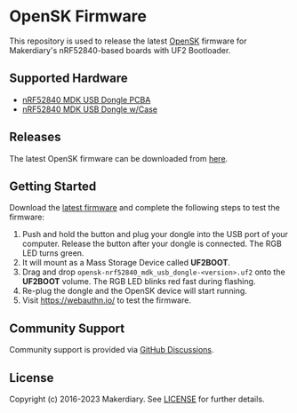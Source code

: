 # OpenSK Firmware

This repository is used to release the latest [OpenSK](https://github.com/google/OpenSK/tree/develop) firmware for Makerdiary's nRF52840-based boards with UF2 Bootloader.

## Supported Hardware

* [nRF52840 MDK USB Dongle PCBA](https://makerdiary.com/products/nrf52840-mdk-usb-dongle)
* [nRF52840 MDK USB Dongle w/Case](https://makerdiary.com/products/nrf52840-mdk-usb-dongle-w-case)

## Releases

The latest OpenSK firmware can be downloaded from [here](https://github.com/makerdiary/OpenSK-firmware/releases).

## Getting Started

Download the [latest firmware](https://github.com/makerdiary/OpenSK-firmware/releases) and complete the following steps to test the firmware:

1. Push and hold the button and plug your dongle into the USB port of your computer. Release the button after your dongle is connected. The RGB LED turns green.
2. It will mount as a Mass Storage Device called __UF2BOOT__.
3. Drag and drop `opensk-nrf52840_mdk_usb_dongle-<version>.uf2` onto the __UF2BOOT__ volume. The RGB LED blinks red fast during flashing.
4. Re-plug the dongle and the OpenSK device will start running.
5. Visit https://webauthn.io/ to test the firmware.

## Community Support

Community support is provided via [GitHub Discussions](https://github.com/makerdiary/OpenSK-firmware/discussions).

## License
Copyright (c) 2016-2023 Makerdiary. See [LICENSE](./LICENSE) for further details.
